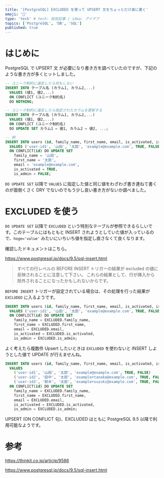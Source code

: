 ```yaml
---
title: '[PostgreSQL] EXCLUDED を使って UPSERT 文をちょっとだけ楽に書く'
emoji: '🐘'
type: 'tech' # tech: 技術記事 / idea: アイデア
topics: ['PostgreSQL', 'DB', 'SQL']
published: true
---
```


# はじめに

PostgreSQL で UPSERT 文 が必要になり書き方を調べていたのですが、下記のような書き方が多くヒットしました。

```sql
-- ユニーク制約に違反したら何もしない
INSERT INTO テーブル名 (カラム1, カラム2,...)
  VALUES (値1, 値2,...)
  ON CONFLICT (ユニーク制約名)
  DO NOTHING;

-- ユニーク制約に違反したら指定されたカラムを更新する
INSERT INTO テーブル名 (カラム1, カラム2,...)
  VALUES (値1, 値2,...)
  ON CONFLICT (ユニーク制約名)
  DO UPDATE SET カラム1 = 値1, カラム2 = 値2, ...;

-- 例
INSERT INTO users (id, family_name, first_name, email, is_activated, is_admin)
  VALUES ('user-id1', '山田', '太郎', 'example@example.com', TRUE, FALSE)
  ON CONFLICT(id) DO UPDATE SET
    family_name = '山田',
    first_name = '太郎',
    email = 'example@example.com',
    is_activated = TRUE,
    is_admin = FALSE;
```

`DO UPDATE SET` 以降で `VALUES` に指定した値と同じ値をわざわざ書き連ねて書くのが面倒くさく DRY でないのでもう少し良い書き方がないか調べました。

# EXCLUDED を使う

`DO UPDATE SET` 以降で `EXCLUDED` という特別なテーブルが参照できるらしいです。このテーブルにはもともと INSERT されようとしていた値が入っているので、`hoge='value'` みたいにいちいち値を指定し直さなくて良くなります。

確認したドキュメントはこちら。

https://www.postgresql.jp/docs/9.5/sql-insert.html

<!-- textlint-disable -->

> すべての行レベルの BEFORE INSERT トリガーの結果が excluded の値に反映されることに注意して下さい。 これらの結果として、行が挿入から除外されることになったかもしれないからです。

<!-- textlint-enable -->

`BEFORE INSERT` トリガーが設定されている場合は、その処理を行った結果が `EXCLUDED` に入るようです。

```sql
INSERT INTO users (id, family_name, first_name, email, is_activated, is_admin)
  VALUES ('user-id1', '山田', '太郎', 'example@example.com', TRUE, FALSE)
  ON CONFLICT(id) DO UPDATE SET
    family_name = EXCLUDED.family_name,
    first_name = EXCLUDED.first_name,
    email = EXCLUDED.email,
    is_activated = EXCLUDED.is_activated,
    is_admin = EXCLUDED.is_admin;
```

よく考えたら複数件 Upsert したいときは `EXCLUDED` を使わないと INSERT しようとした値で UPDATE が行えませんね。

```sql
INSERT INTO users (id, family_name, first_name, email, is_activated, is_admin)
  VALUES
    ('user-id1', '山田', '太郎', 'example@example.com', TRUE, FALSE)
    ('user-id2', '田中', '太郎', 'example+tanaka@example.com', TRUE, FALSE),
    ('user-id3', '鈴木', '太郎', 'example+suzuki@example.com', TRUE, FALSE),
  ON CONFLICT(id) DO UPDATE SET
    family_name = EXCLUDED.family_name,
    first_name = EXCLUDED.first_name,
    email = EXCLUDED.email,
    is_activated = EXCLUDED.is_activated,
    is_admin = EXCLUDED.is_admin;
```

UPSERT (ON CONFLICT 句)、EXCLUDED はともに PostgreSQL 9.5 以降で利用可能なようです。

# 参考

https://thinkit.co.jp/article/9586

https://www.postgresql.jp/docs/9.5/sql-insert.html
